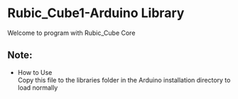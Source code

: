 # Rubic_Cube1-Arduino Library
Welcome to program with Rubic_Cube Core

## Note:
* How to Use  
Copy this file to the libraries folder in the Arduino installation directory to load normally
